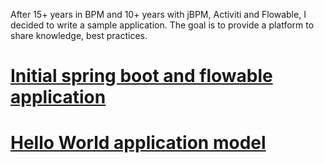 After 15+ years in BPM and 10+ years with jBPM, Activiti and Flowable, I decided to write a sample application. The goal
is to provide a platform to share knowledge, best practices.

# [Initial spring boot and flowable application](docs/01-initialApp.md)
# [Hello World application model](docs/02-helloWorld.md)